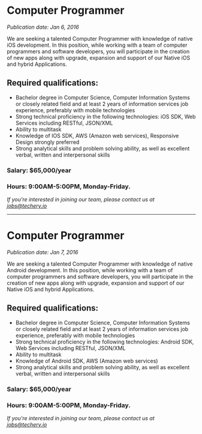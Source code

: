 # Computer Programmer
*Publication date: Jan 6, 2016*

We are seeking a talented Computer Programmer with knowledge of native iOS development. In this position, while working with a team of computer programmers and software developers, you will participate in the creation of new apps along with upgrade, expansion and support of our Native iOS and hybrid Applications.

## Required qualifications:

- Bachelor degree in Computer Science, Computer Information Systems or closely related field and at least 2 years of information services job experience, preferably with mobile technologies
- Strong technical proficiency in the following technologies: iOS SDK, Web Services including RESTful, JSON/XML
- Ability to multitask
- Knowledge of IOS SDK, AWS (Amazon web services), Responsive Design strongly preferred
- Strong analytical skills and problem solving ability, as well as excellent verbal, written and interpersonal skills


### Salary: $65,000/year


### Hours: 9:00AM-5:00PM, Monday-Friday.


*If you're interested in joining our team, please contact us at jobs@techery.io*

---

# Computer Programmer
*Publication date: Jan 7, 2016*

We are seeking a talented Computer Programmer with knowledge of native Android development. In this position, while working with a team of computer programmers and software developers, you will participate in the creation of new apps along with upgrade, expansion and support of our Native iOS and hybrid Applications.

## Required qualifications:

- Bachelor degree in Computer Science, Computer Information Systems or closely related field and at least 2 years of information services job experience, preferably with mobile technologies
- Strong technical proficiency in the following technologies: Android SDK, Web Services including RESTful, JSON/XML
- Ability to multitask
- Knowledge of Android SDK, AWS (Amazon web services)
- Strong analytical skills and problem solving ability, as well as excellent verbal, written and interpersonal skills


### Salary: $65,000/year


### Hours: 9:00AM-5:00PM, Monday-Friday.


*If you're interested in joining our team, please contact us at jobs@techery.io*
